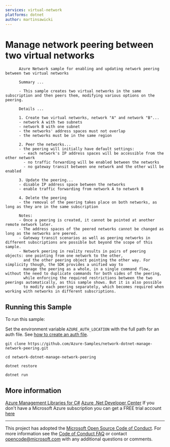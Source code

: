 ```yaml
---
services: virtual-network
platforms: dotnet
author: martinsawicki
---
```


# Manage network peering between two virtual networks #

          Azure Network sample for enabling and updating network peering between two virtual networks
         
          Summary ...
         
          - This sample creates two virtual networks in the same subscription and then peers them, modifying various options on the peering.
         
          Details ...
         
          1. Create two virtual networks, network "A" and network "B"...
          - network A with two subnets
          - network B with one subnet
          - the networks' address spaces must not overlap
          - the networks must be in the same region
         
          2. Peer the networks...
          - the peering will initially have default settings:
            - each network's IP address spaces will be accessible from the other network
            - no traffic forwarding will be enabled between the networks
            - no gateway transit between one network and the other will be enabled
         
          3. Update the peering...
          - disable IP address space between the networks
          - enable traffic forwarding from network A to network B
          
          4. Delete the peering
          - the removal of the peering takes place on both networks, as long as they are in the same subscription
         
          Notes: 
          - Once a peering is created, it cannot be pointed at another remote network later.
          - The address spaces of the peered networks cannot be changed as long as the networks are peered.
          - Gateway transit scenarios as well as peering networks in different subscriptions are possible but beyond the scope of this sample.
          - Network peering in reality results in pairs of peering objects: one pointing from one network to the other,
            and the other peering object pointing the other way. For simplicity though, the SDK provides a unified way to
            manage the peering as a whole, in a single command flow, without the need to duplicate commands for both sides of the peering,
            while enforcing the required restrictions between the two peerings automatically, as this sample shows. But it is also possible
            to modify each peering separately, which becomes required when working with networks in different subscriptions.


## Running this Sample ##

To run this sample:

Set the environment variable `AZURE_AUTH_LOCATION` with the full path for an auth file. See [how to create an auth file](https://github.com/Azure/azure-libraries-for-java/blob/master/AUTH.md).

    git clone https://github.com/Azure-Samples/network-dotnet-manage-network-peering.git

    cd network-dotnet-manage-network-peering

    dotnet restore

    dotnet run

## More information ##

[Azure Management Libraries for C#](https://github.com/Azure/azure-sdk-for-net/tree/Fluent)
[Azure .Net Developer Center](https://azure.microsoft.com/en-us/develop/net/)
If you don't have a Microsoft Azure subscription you can get a FREE trial account [here](http://go.microsoft.com/fwlink/?LinkId=330212)

---

This project has adopted the [Microsoft Open Source Code of Conduct](https://opensource.microsoft.com/codeofconduct/). For more information see the [Code of Conduct FAQ](https://opensource.microsoft.com/codeofconduct/faq/) or contact [opencode@microsoft.com](mailto:opencode@microsoft.com) with any additional questions or comments.